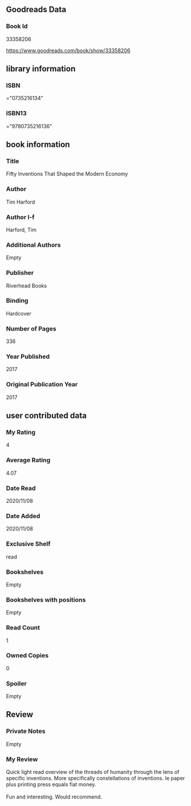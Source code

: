 <!-- This template shows how to bulk convert all columns of data into one markdown file -->
<!-- caveat: substitution key matches column headers from default export. You will get a KeyError if there's a mismatch -->

## Goodreads Data

### Book Id 

33358206

https://www.goodreads.com/book/show/33358206

## library information

### ISBN 
="0735216134"

### ISBN13 
="9780735216136"

## book information

### Title
Fifty Inventions That Shaped the Modern Economy

### Author 
Tim Harford

### Author l-f 
Harford, Tim

### Additional Authors
Empty

### Publisher 
Riverhead Books

### Binding
Hardcover

### Number of Pages
336

### Year Published
2017

### Original Publication Year 
2017

## user contributed data

### My Rating
4

### Average Rating
4.07

### Date Read
2020/11/08

### Date Added
2020/11/08

### Exclusive Shelf
read

### Bookshelves
Empty

### Bookshelves with positions
Empty

### Read Count
1

### Owned Copies
0

### Spoiler 
Empty

## Review

### Private Notes
Empty

### My Review
Quick light read overview of the threads of humanity through the lens of specific inventions. More specifically constellations of inventions. Ie paper plus printing press equals fiat money. <br/><br/>Fun and interesting. Would recommend. 